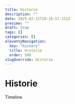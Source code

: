 ```yaml
---
title: Historie
description: ""
date: 2025-02-22T20:10:57.151Z
preview: ""
draft: true
tags: []
categories: []
eleventyNavigation:
  key: "history"
  title: Historie
  order: 500
slugOverride: Historie
---
```

# Historie

Timeline